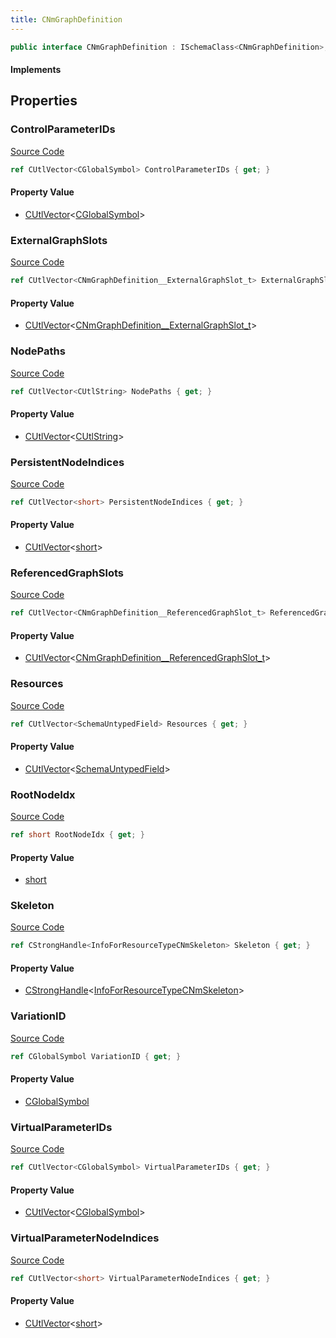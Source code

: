 ```yaml
---
title: CNmGraphDefinition
---
```


```csharp
public interface CNmGraphDefinition : ISchemaClass<CNmGraphDefinition>, ISchemaField, ISchemaClass, INativeHandle
```

#### Implements

## Properties

### ControlParameterIDs

[Source Code](https://github.com/swiftly-solution/swiftlys2/blob/main/managed/src/SwiftlyS2.Generated/Schemas/Interfaces/CNmGraphDefinition.cs#L25)

```csharp
ref CUtlVector<CGlobalSymbol> ControlParameterIDs { get; }
```

#### Property Value

- [CUtlVector](/docs/api/-1)<[CGlobalSymbol](/docs/api/shared/natives/cglobalsymbol)>

### ExternalGraphSlots

[Source Code](https://github.com/swiftly-solution/swiftlys2/blob/main/managed/src/SwiftlyS2.Generated/Schemas/Interfaces/CNmGraphDefinition.cs#L33)

```csharp
ref CUtlVector<CNmGraphDefinition__ExternalGraphSlot_t> ExternalGraphSlots { get; }
```

#### Property Value

- [CUtlVector](/docs/api/-1)<[CNmGraphDefinition__ExternalGraphSlot_t](/docs/api/shared/schemadefinitions/cnmgraphdefinition__externalgraphslot_t)>

### NodePaths

[Source Code](https://github.com/swiftly-solution/swiftlys2/blob/main/managed/src/SwiftlyS2.Generated/Schemas/Interfaces/CNmGraphDefinition.cs#L35)

```csharp
ref CUtlVector<CUtlString> NodePaths { get; }
```

#### Property Value

- [CUtlVector](/docs/api/-1)<[CUtlString](/docs/api/shared/natives/cutlstring)>

### PersistentNodeIndices

[Source Code](https://github.com/swiftly-solution/swiftlys2/blob/main/managed/src/SwiftlyS2.Generated/Schemas/Interfaces/CNmGraphDefinition.cs#L21)

```csharp
ref CUtlVector<short> PersistentNodeIndices { get; }
```

#### Property Value

- [CUtlVector](/docs/api/-1)<[short](https://learn.microsoft.com/dotnet/api/system.int16)>

### ReferencedGraphSlots

[Source Code](https://github.com/swiftly-solution/swiftlys2/blob/main/managed/src/SwiftlyS2.Generated/Schemas/Interfaces/CNmGraphDefinition.cs#L31)

```csharp
ref CUtlVector<CNmGraphDefinition__ReferencedGraphSlot_t> ReferencedGraphSlots { get; }
```

#### Property Value

- [CUtlVector](/docs/api/-1)<[CNmGraphDefinition__ReferencedGraphSlot_t](/docs/api/shared/schemadefinitions/cnmgraphdefinition__referencedgraphslot_t)>

### Resources

[Source Code](https://github.com/swiftly-solution/swiftlys2/blob/main/managed/src/SwiftlyS2.Generated/Schemas/Interfaces/CNmGraphDefinition.cs#L37)

```csharp
ref CUtlVector<SchemaUntypedField> Resources { get; }
```

#### Property Value

- [CUtlVector](/docs/api/-1)<[SchemaUntypedField](/docs/api/shared/schemas/schemauntypedfield)>

### RootNodeIdx

[Source Code](https://github.com/swiftly-solution/swiftlys2/blob/main/managed/src/SwiftlyS2.Generated/Schemas/Interfaces/CNmGraphDefinition.cs#L23)

```csharp
ref short RootNodeIdx { get; }
```

#### Property Value

- [short](https://learn.microsoft.com/dotnet/api/system.int16)

### Skeleton

[Source Code](https://github.com/swiftly-solution/swiftlys2/blob/main/managed/src/SwiftlyS2.Generated/Schemas/Interfaces/CNmGraphDefinition.cs#L19)

```csharp
ref CStrongHandle<InfoForResourceTypeCNmSkeleton> Skeleton { get; }
```

#### Property Value

- [CStrongHandle](/docs/api/shared/natives/cstronghandle-1)<[InfoForResourceTypeCNmSkeleton](/docs/api/shared/schemadefinitions/infoforresourcetypecnmskeleton)>

### VariationID

[Source Code](https://github.com/swiftly-solution/swiftlys2/blob/main/managed/src/SwiftlyS2.Generated/Schemas/Interfaces/CNmGraphDefinition.cs#L17)

```csharp
ref CGlobalSymbol VariationID { get; }
```

#### Property Value

- [CGlobalSymbol](/docs/api/shared/natives/cglobalsymbol)

### VirtualParameterIDs

[Source Code](https://github.com/swiftly-solution/swiftlys2/blob/main/managed/src/SwiftlyS2.Generated/Schemas/Interfaces/CNmGraphDefinition.cs#L27)

```csharp
ref CUtlVector<CGlobalSymbol> VirtualParameterIDs { get; }
```

#### Property Value

- [CUtlVector](/docs/api/-1)<[CGlobalSymbol](/docs/api/shared/natives/cglobalsymbol)>

### VirtualParameterNodeIndices

[Source Code](https://github.com/swiftly-solution/swiftlys2/blob/main/managed/src/SwiftlyS2.Generated/Schemas/Interfaces/CNmGraphDefinition.cs#L29)

```csharp
ref CUtlVector<short> VirtualParameterNodeIndices { get; }
```

#### Property Value

- [CUtlVector](/docs/api/-1)<[short](https://learn.microsoft.com/dotnet/api/system.int16)>

